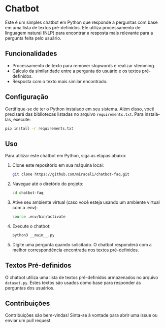 # Chatbot

Este é um simples chatbot em Python que responde a perguntas com base em uma lista de textos pré-definidos. Ele utiliza processamento de linguagem natural (NLP) para encontrar a resposta mais relevante para a pergunta feita pelo usuário.

## Funcionalidades

- Processamento de texto para remover stopwords e realizar stemming.
- Cálculo da similaridade entre a pergunta do usuário e os textos pré-definidos.
- Resposta com o texto mais similar encontrado.

## Configuração

Certifique-se de ter o Python instalado em seu sistema. Além disso, você precisará das bibliotecas listadas no arquivo `requirements.txt`. Para instalá-las, execute:

```bash
pip install -r requirements.txt
```

## Uso

Para utilizar este chatbot em Python, siga as etapas abaixo:

1. Clone este repositório em sua máquina local:

   ```bash
   git clone https://github.com/miraceli/chatbot-faq.git
   ```

2. Navegue até o diretório do projeto:

   ```bash
   cd chatbot-faq
   ```

3. Ative seu ambiente virtual (caso você esteja usando um ambiente virtual com a .env):

   ```bash
   source .env/bin/activate
   ```

4. Execute o chatbot:

   ```bash
   python3 __main__.py
   ```

5. Digite uma pergunta quando solicitado. O chatbot responderá com a melhor correspondência encontrada nos textos pré-definidos.

## Textos Pré-definidos

O chatbot utiliza uma lista de textos pré-definidos armazenados no arquivo `dataset.py`. Estes textos são usados como base para responder às perguntas dos usuários.

## Contribuições

Contribuições são bem-vindas! Sinta-se à vontade para abrir uma issue ou enviar um pull request.
